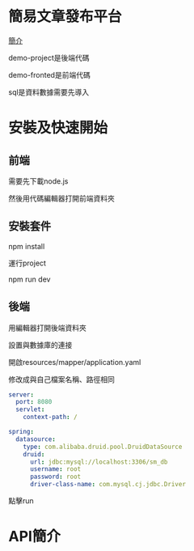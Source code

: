 # 簡易文章發布平台

[簡介](https://drive.google.com/file/d/1K49msRmPn2CJS_tX1luxYH-Mbe0i9ZmD/view "簡介")

demo-project是後端代碼

demo-fronted是前端代碼

sql是資料數據需要先導入

# 安裝及快速開始
前端
---
需要先下載node.js

然後用代碼編輯器打開前端資料夾

安裝套件
---
npm install

運行project

npm run dev

後端
---
用編輯器打開後端資料夾

設置與數據庫的連接

開啟resources/mapper/application.yaml

修改成與自己檔案名稱、路徑相同

```yaml
server:
  port: 8080
  servlet:
    context-path: /

spring:
  datasource:
    type: com.alibaba.druid.pool.DruidDataSource
    druid:
      url: jdbc:mysql://localhost:3306/sm_db
      username: root
      password: root
      driver-class-name: com.mysql.cj.jdbc.Driver
```

點擊run



# API簡介

